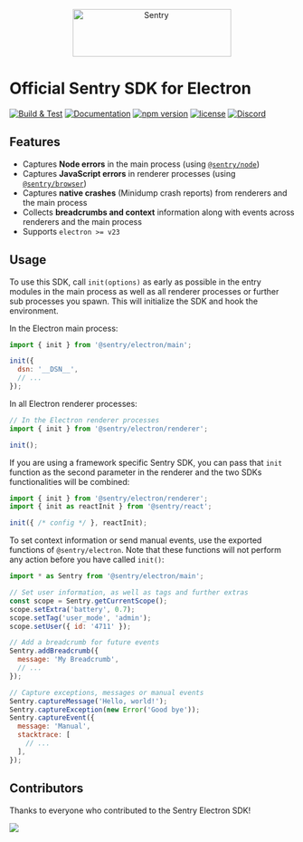 <p align="center">
  <a href="https://sentry.io/?utm_source=github&utm_medium=logo" target="_blank">
    <img src="https://sentry-brand.storage.googleapis.com/sentry-wordmark-dark-280x84.png" alt="Sentry" width="280" height="84">
  </a>
</p>

# Official Sentry SDK for Electron

[![Build &
Test](https://github.com/getsentry/sentry-electron/actions/workflows/build.yml/badge.svg)](https://github.com/getsentry/sentry-electron/actions/workflows/build.yml)
[![Documentation](https://img.shields.io/badge/documentation-sentry.io-green.svg)](https://docs.sentry.io/platforms/javascript/electron/)
[![npm version](https://img.shields.io/npm/v/@sentry/electron.svg)](https://www.npmjs.com/package/@sentry/electron)
[![license](https://img.shields.io/github/license/getsentry/sentry-electron.svg)](https://github.com/getsentry/sentry-electron/blob/master/LICENSE)
[![Discord](https://img.shields.io/discord/621778831602221064)](https://discord.gg/SugnmRwkmV)

## Features

- Captures **Node errors** in the main process (using
  [`@sentry/node`](https://github.com/getsentry/sentry-javascript/tree/master/packages/node))
- Captures **JavaScript errors** in renderer processes (using
  [`@sentry/browser`](https://github.com/getsentry/sentry-javascript/tree/master/packages/browser))
- Captures **native crashes** (Minidump crash reports) from renderers and the main process
- Collects **breadcrumbs and context** information along with events across renderers and the main process
- Supports `electron >= v23`

## Usage

To use this SDK, call `init(options)` as early as possible in the entry modules in the main process as well as all
renderer processes or further sub processes you spawn. This will initialize the SDK and hook the environment.

In the Electron main process:
```javascript
import { init } from '@sentry/electron/main';

init({
  dsn: '__DSN__',
  // ...
});
```

In all Electron renderer processes:
```javascript
// In the Electron renderer processes
import { init } from '@sentry/electron/renderer';

init();
```

If you are using a framework specific Sentry SDK, you can pass that `init` function as the second parameter in the
renderer and the two SDKs functionalities will be combined:
```javascript
import { init } from '@sentry/electron/renderer';
import { init as reactInit } from '@sentry/react';

init({ /* config */ }, reactInit);

```

To set context information or send manual events, use the exported functions of `@sentry/electron`. Note that these
functions will not perform any action before you have called `init()`:

```javascript
import * as Sentry from '@sentry/electron/main';

// Set user information, as well as tags and further extras
const scope = Sentry.getCurrentScope();
scope.setExtra('battery', 0.7);
scope.setTag('user_mode', 'admin');
scope.setUser({ id: '4711' });

// Add a breadcrumb for future events
Sentry.addBreadcrumb({
  message: 'My Breadcrumb',
  // ...
});

// Capture exceptions, messages or manual events
Sentry.captureMessage('Hello, world!');
Sentry.captureException(new Error('Good bye'));
Sentry.captureEvent({
  message: 'Manual',
  stacktrace: [
    // ...
  ],
});
```

## Contributors

Thanks to everyone who contributed to the Sentry Electron SDK!

<a href="https://github.com/getsentry/sentry-electron/graphs/contributors">
  <img src="https://contributors-img.web.app/image?repo=getsentry/sentry-electron" />
</a>
